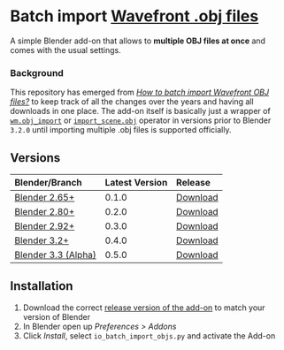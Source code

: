 # Batch import [Wavefront .obj files](https://en.wikipedia.org/wiki/Wavefront_.obj_file)

A simple Blender add-on that allows to **multiple OBJ files at once** and comes with the usual settings. 

### Background

This repository has emerged from [*How to batch import Wavefront OBJ files?*](https://blender.stackexchange.com/q/5064) to keep track of all the changes over the years and having all downloads in one place. The add-on itself is basically just a wrapper of [`wm.obj_import`](https://docs.blender.org/api/current/bpy.ops.wm.html?highlight=obj_import#bpy.ops.wm.obj_import) or [`import_scene.obj`](https://docs.blender.org/api/blender_python_api_2_74_5/bpy.ops.import_scene.html?highlight=import_scene.obj#bpy.ops.import_scene.obj) operator in versions prior to Blender `3.2.0` until importing multiple .obj files is supported officially.

## Versions

| Blender/Branch | Latest Version | Release | 
| :------ | :--- | :------ |
| [Blender 2.65+](../../tree/Blender-2.65+)      | 0.1.0 | [Download](../../releases/download/v0.1.0/io_batch_import_objs.py) |
| [Blender 2.80+](../../tree/Blender-2.80+)      | 0.2.0 | [Download](../../releases/download/v0.2.0/io_batch_import_objs.py) |
| [Blender 2.92+](../../tree/Blender-2.92+)      | 0.3.0 | [Download](../../releases/download/v0.3.0/io_batch_import_objs.py) |
| [Blender 3.2+](../../tree/Blender-3.2+)        | 0.4.0 | [Download](../../releases/download/v0.4.0/io_batch_import_objs.py) |
| [Blender 3.3 (Alpha)](../../tree/Blender-3.3+) | 0.5.0 | [Download](../../releases/download/v0.5.0/io_batch_import_objs.py) |

<!-- [All Releases](../../releases/) -->

## Installation

1. Download the correct [release version of the add-on](#Versions) to match your version of Blender
1. In Blender open up *Preferences > Addons*
1. Click *Install*, select `io_batch_import_objs.py` and activate the Add-on
